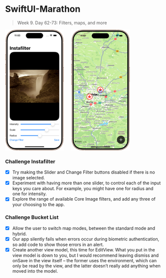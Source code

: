 # SwiftUI-Marathon

> Week 9. Day 62-73: Filters, maps, and more

<img src="https://github.com/glbrom/SwiftUI-Marathon/blob/c20b7fe1e4f79f6685df70be09e233a371818b72/Assets/Week%209/Instafilter.png" width="190">&nbsp;&nbsp;&nbsp;&nbsp;&nbsp;
<img src="https://github.com/glbrom/SwiftUI-Marathon/blob/c20b7fe1e4f79f6685df70be09e233a371818b72/Assets/Week%209/Bucketlist.png" width="190">&nbsp;&nbsp;&nbsp;&nbsp;&nbsp;

### Challenge Instafilter
- [x] Try making the Slider and Change Filter buttons disabled if there is no image selected.
- [x] Experiment with having more than one slider, to control each of the input keys you care about. For example, you might have one for radius and one for intensity.
- [x] Explore the range of available Core Image filters, and add any three of your choosing to the app.

### Challenge Bucket List
- [x] Allow the user to switch map modes, between the standard mode and hybrid.
- [x] Our app silently fails when errors occur during biometric authentication, so add code to show those errors in an alert.
- [x] Create another view model, this time for EditView. What you put in the view model is down to you, but I would recommend leaving dismiss and onSave in the view itself – the former uses the environment, which can only be read by the view, and the latter doesn’t really add anything when moved into the model.
